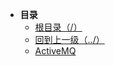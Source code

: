 * **目录**
    * [根目录（/）](/README)
    * [回到上一级（../）](/doc/04-分布式中间件/README)
    * [ActiveMQ](/doc/04-分布式中间件/02-ActiveMQ/02-ActiveMQ.md)